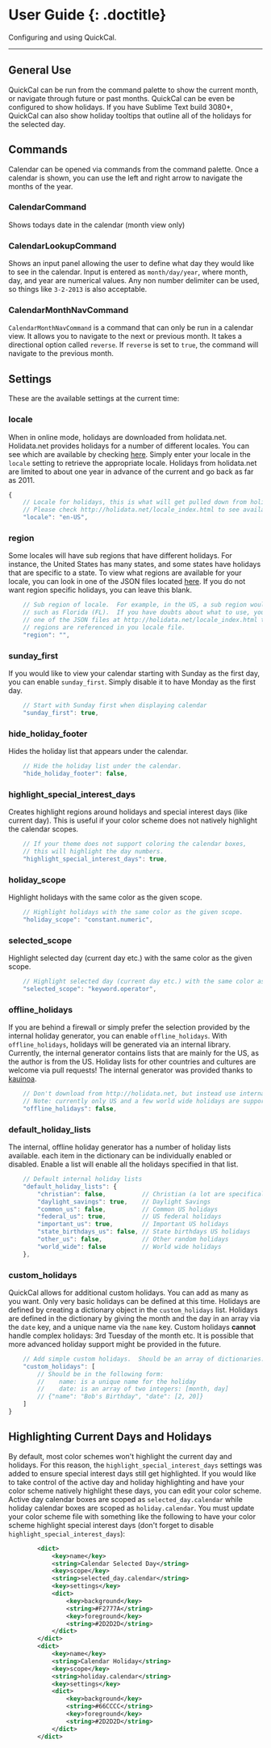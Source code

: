 # User Guide {: .doctitle}
Configuring and using QuickCal.

---

## General Use
QuickCal can be run from the command palette to show the current month, or navigate through future or past months.  QuickCal can be even be configured to show holidays. If you have Sublime Text build 3080+, QuickCal can also show holiday tooltips that outline all of the holidays for the selected day.

## Commands
Calendar can be opened via commands from the command palette.  Once a calendar is shown, you can use the left and right arrow to navigate the months of the year.

### CalendarCommand
Shows todays date in the calendar (month view only)

### CalendarLookupCommand
Shows an input panel allowing the user to define what day they would like to see in the calendar.  Input is entered as `month/day/year`, where month, day, and year are numerical values.  Any non number delimiter can be used, so things like `3-2-2013` is also acceptable.

### CalendarMonthNavCommand
`CalendarMonthNavCommand` is a command that can only be run in a calendar view.  It allows you to navigate to the next or previous month.  It takes a directional option called `reverse`.  If `reverse` is set to `true`, the command will navigate to the previous month.

## Settings
These are the available settings at the current time:

### locale
When in online mode, holidays are downloaded from holidata.net.  Holidata.net provides holidays for a number of different locales.  You can see which are available by checking [here](http://holidata.net/locale_index.html).  Simply enter your locale in the `locale` setting to retrieve the appropriate locale.  Holidays from holidata.net are limited to about one year in advance of the current and go back as far as 2011.

```js
{
    // Locale for holidays, this is what will get pulled down from holidata.net
    // Please check http://holidata.net/locale_index.html to see available locale
    "locale": "en-US",
```

### region
Some locales will have sub regions that have different holidays.  For instance, the United States has many states, and some states have holidays that are specific to a state.  To view what regions are available for your locale, you can look in one of the JSON files located [here](http://holidata.net/locale_index.html).  If you do not want region specific holidays, you can leave this blank.

```js
    // Sub region of locale.  For example, in the US, a sub region would be a state
    // such as Florida (FL).  If you have doubts about what to use, you can look in
    // one of the JSON files at http://holidata.net/locale_index.html to see what
    // regions are referenced in you locale file.
    "region": "",
```

### sunday_first
If you would like to view your calendar starting with Sunday as the first day, you can enable `sunday_first`.  Simply disable it to have Monday as the first day.

```js
    // Start with Sunday first when displaying calendar
    "sunday_first": true,
```

### hide_holiday_footer
Hides the holiday list that appears under the calendar.

```js
    // Hide the holiday list under the calendar.
    "hide_holiday_footer": false,
```

### highlight_special_interest_days
Creates highlight regions around holidays and special interest days (like current day).  This is useful if your color scheme does not natively highlight the calendar scopes.

```js
    // If your theme does not support coloring the calendar boxes,
    // this will highlight the day numbers.
    "highlight_special_interest_days": true,
```

### holiday_scope
Highlight holidays with the same color as the given scope.

```js
    // Highlight holidays with the same color as the given scope.
    "holiday_scope": "constant.numeric",
```

### selected_scope
Highlight selected day (current day etc.) with the same color as the given scope.

```js
    // Highlight selected day (current day etc.) with the same color as the given scope.
    "selected_scope": "keyword.operator",
```

### offline_holidays
If you are behind a firewall or simply prefer the selection provided by the internal holiday generator, you can enable `offline_holidays`.  With `offline_holidays`, holidays will be generated via an internal library.  Currently, the internal generator contains lists that are mainly for the US, as the author is from the US.  Holiday lists for other countries and cultures are welcome via pull requests!  The internal generator was provided thanks to [kauinoa](https://github.com/kauinoa/CalendarEvents).

```js
    // Don't download from http://holidata.net, but instead use internal holiday generator.
    // Note: currently only US and a few world wide holidays are supported.
    "offline_holidays": false,
```

### default_holiday_lists
The internal, offline holiday generator has a number of holiday lists available.  each item in the dictionary can be individually enabled or disabled.  Enable a list will enable all the holidays specified in that list.

```js
    // Default internal holiday lists
    "default_holiday_lists": {
        "christian": false,          // Christian (a lot are specifically Catholic)
        "daylight_savings": true,    // Daylight Savings
        "common_us": false,          // Common US holidays
        "federal_us": true,          // US federal holidays
        "important_us": true,        // Important US holidays
        "state_birthdays_us": false, // State birthdays US holidays
        "other_us": false,           // Other random holidays
        "world_wide": false          // World wide holidays
    },
```

### custom_holidays
QuickCal allows for additional custom holidays.  You can add as many as you want.  Only very basic holidays can be defined at this time.  Holidays are defined by creating a dictionary object in the `custom_holidays` list.  Holidays are defined in the dictionary by giving the month and the day in an array via the `date` key, and a unique name via the `name` key.  Custom holidays **cannot** handle complex holidays: 3rd Tuesday of the month etc.  It is possible that more advanced holiday support might be provided in the future.

```js
    // Add simple custom holidays.  Should be an array of dictionaries.
    "custom_holidays": [
        // Should be in the following form:
        //    name: is a unique name for the holiday
        //    date: is an array of two integers: [month, day]
        // {"name": "Bob's Birthday", "date": [2, 20]}
    ]
}
```

## Highlighting Current Days and Holidays
By default, most color schemes won't highlight the current day and holidays.  For this reason, the `highlight_special_interest_days` settings was added to ensure special interest days still get highlighted.  If you would like to take control of the active day and holiday highlighting and have your color scheme natively highlight these days, you can edit your color scheme.  Active day calendar boxes are scoped as `selected_day.calendar` while holiday calendar boxes are scoped as `holiday.calendar`.  You must update your color scheme file with something like the following to have your color scheme highlight special interest days (don't forget to disable `highlight_special_interest_days`):

```xml
        <dict>
            <key>name</key>
            <string>Calendar Selected Day</string>
            <key>scope</key>
            <string>selected_day.calendar</string>
            <key>settings</key>
            <dict>
                <key>background</key>
                <string>#F2777A</string>
                <key>foreground</key>
                <string>#2D2D2D</string>
            </dict>
        </dict>
        <dict>
            <key>name</key>
            <string>Calendar Holiday</string>
            <key>scope</key>
            <string>holiday.calendar</string>
            <key>settings</key>
            <dict>
                <key>background</key>
                <string>#66CCCC</string>
                <key>foreground</key>
                <string>#2D2D2D</string>
            </dict>
        </dict>
```

